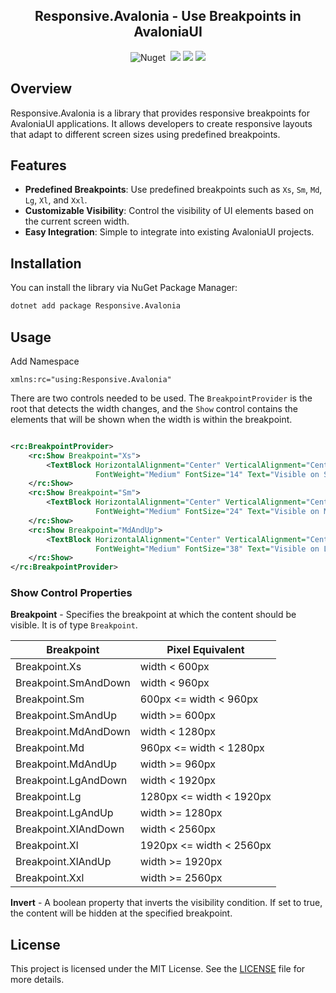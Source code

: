 ﻿<h2 align="center">Responsive.Avalonia - Use Breakpoints in AvaloniaUI</h2>

<p align="center">
    <img src="https://img.shields.io/nuget/v/Responsive.Avalonia?color=1f72de" alt="Nuget">
    <img src="https://img.shields.io/badge/-.NET%20Standard%202.0-blueviolet?color=1f72de&label=NET" alt="">
    <img src="https://img.shields.io/github/license/russkyc/responsive-avaloina">
    <img src="https://img.shields.io/github/issues/russkyc/responsive-avaloina">
    <img src="https://img.shields.io/nuget/dt/Responsive.Avalonia">
</p>

## Overview

Responsive.Avalonia is a library that provides responsive breakpoints for AvaloniaUI applications. It allows developers
to create responsive layouts that adapt to different screen sizes using predefined breakpoints.

## Features

- **Predefined Breakpoints**: Use predefined breakpoints such as `Xs`, `Sm`, `Md`, `Lg`, `Xl`, and `Xxl`.
- **Customizable Visibility**: Control the visibility of UI elements based on the current screen width.
- **Easy Integration**: Simple to integrate into existing AvaloniaUI projects.

## Installation

You can install the library via NuGet Package Manager:

```sh
dotnet add package Responsive.Avalonia
```

## Usage

Add Namespace

```xaml
xmlns:rc="using:Responsive.Avalonia"
```

There are two controls needed to be used. The `BreakpointProvider` is the root that detects
the width changes, and the `Show` control contains the elements that will be shown when the width
is within the breakpoint.

```xml

<rc:BreakpointProvider>
    <rc:Show Breakpoint="Xs">
        <TextBlock HorizontalAlignment="Center" VerticalAlignment="Center" Foreground="White"
                   FontWeight="Medium" FontSize="14" Text="Visible on Small Screens"/>
    </rc:Show>
    <rc:Show Breakpoint="Sm">
        <TextBlock HorizontalAlignment="Center" VerticalAlignment="Center" Foreground="White"
                   FontWeight="Medium" FontSize="24" Text="Visible on Medium Screens"/>
    </rc:Show>
    <rc:Show Breakpoint="MdAndUp">
        <TextBlock HorizontalAlignment="Center" VerticalAlignment="Center" Foreground="White"
                   FontWeight="Medium" FontSize="38" Text="Visible on Large Screens"/>
    </rc:Show>
</rc:BreakpointProvider>
```

### Show Control Properties

**Breakpoint** - Specifies the breakpoint at which the content should be visible. It is of type `Breakpoint`.

| Breakpoint           | Pixel Equivalent         |
|----------------------|--------------------------|
| Breakpoint.Xs        | width < 600px            |
| Breakpoint.SmAndDown | width < 960px            |
| Breakpoint.Sm        | 600px <= width < 960px   |
| Breakpoint.SmAndUp   | width >= 600px           |
| Breakpoint.MdAndDown | width < 1280px           |
| Breakpoint.Md        | 960px <= width < 1280px  |
| Breakpoint.MdAndUp   | width >= 960px           |
| Breakpoint.LgAndDown | width < 1920px           |
| Breakpoint.Lg        | 1280px <= width < 1920px |
| Breakpoint.LgAndUp   | width >= 1280px          |
| Breakpoint.XlAndDown | width < 2560px           |
| Breakpoint.Xl        | 1920px <= width < 2560px |
| Breakpoint.XlAndUp   | width >= 1920px          |
| Breakpoint.Xxl       | width >= 2560px          |

**Invert** - A boolean property that inverts the visibility condition. If set to true, the content will be hidden at the
  specified breakpoint.

## License

This project is licensed under the MIT License. See the [LICENSE](LICENSE) file for more details.
